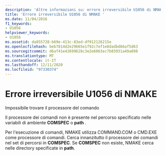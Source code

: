 ```yaml
---
description: 'Altre informazioni su: errore irreversibile U1056 di NMAKE'
title: 'Errore irreversibile U1056 di NMAKE '
ms.date: 11/04/2016
f1_keywords:
- U1056
helpviewer_keywords:
- U1056
ms.assetid: da855728-b69e-413c-83ed-df912126215e
ms.openlocfilehash: beb7814d2e29665e1f92c7ef1e8dadbd66af5d63
ms.sourcegitcommit: d6af41e42699628c3e2e6063ec7b03931a49a098
ms.translationtype: MT
ms.contentlocale: it-IT
ms.lasthandoff: 12/11/2020
ms.locfileid: "97330374"
---
```

# <a name="nmake-fatal-error-u1056"></a>Errore irreversibile U1056 di NMAKE 

Impossibile trovare il processore del comando

Il processore dei comandi non è presente nel percorso specificato nelle variabili di ambiente **COMSPEC** o **path** .

Per l'esecuzione di comandi, NMAKE utilizza COMMAND.COM o CMD.EXE come processore di comandi. Cerca innanzitutto il processore dei comandi nel set di percorsi in **COMSPEC**. Se **COMSPEC** non esiste, NMAKE cerca nelle directory specificate in **path**.
